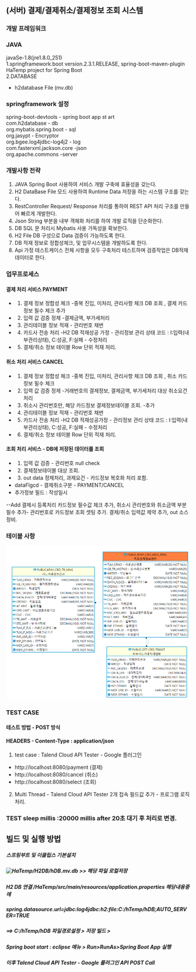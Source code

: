 ## (서버) 결제/결제취소/결제정보 조회 시스템
### 개발 프레임워크  
### JAVA  
 javaSe-1.8(jre1.8.0_251)   
1.springframework.boot version.2.3.1.RELEASE, spring-boot-maven-plugin  
 HaTemp project for Spring Boot  
2.DATABASE  
- h2database File (mv.db)  

###  springframework 설정  
spring-boot-devtools - spring boot app st art  
com.h2database - db  
org.mybatis.spring.boot - sql  
org.jasypt - Encryptor  
org.bgee.log4jdbc-log4j2 - log  
com.fasterxml.jackson.core -json   
org.apache.commons -server   

### 개발사항 전략
1. JAVA Spring Boot 사용하여 서비스 개발 구축에 효율성을 갖는다.  
2. H2 DataBase File 모드 사용하여 Runtime Data 저장을 하는 시스템 구조를 갖는다.  
3. RestController Request/ Response 처리를 통하여 REST API 처리 구조를 만들어 빠르게 개발한다.  
4. Json String 부분을 내부 객체화 처리를 하여 개발 로직을 단순화한다.
5. DB SQL 문 처리시 Mybatis 사용 가독성을 확보한다.  
6. H2 File DB 구성으로 Data 검증이 가능하도록 한다.  
7. DB 적재 정보로 정합성체크, 및 업무시스템을 개발하도록 한다.  
8. Api 가정 테스트케이스 전체 사항을 모두 구축처리 테스트하며 검증작업은 DB적재 데이터로 한다.  

### 업무프로세스
#### 결제 처리 서비스 PAYMENT
 * 1. 결제 정보 정합성 체크 -중복 진입, 미처리, 관리사항 체크 DB 조회 , 결제 카드정보 필수 체크 추가
 * 2. 입력 값 검증 정제 -결제금액, 부가세처리
 * 3. 관리테이블 정보 적재 - 관리번호 채번
 * 4. 카드사 전송 처리 -H2 DB 적재성공 가정 - 관리정보  관리 상태 코드 : I:입력(내부관리상태), C:성공, F:실패  - 수정처리
 * 5. 결제/취소 정보 테이블 Row 단위 적재 처리.

#### 취소 처리 서비스 CANCEL
 * 1. 결제 정보 정합성 체크 -중복 진입, 미처리, 관리사항 체크 DB 조회 , 취소 카드정보 필수 체크
 * 2. 입력 값 검증 정제 -거래번호의 결제정보, 결제금액, 부가세처리 대상 취소요건 처리
 * 3. 취소시 관리번호만,  해당 카드정보 결제정보테이블 조회. -추가
 * 4. 관리테이블 정보 적재 - 관리번호 채번
 * 5. 카드사 전송 처리 -H2 DB 적재성공가정 - 관리정보  관리 상태 코드 : I:입력(내부관리상태), C:성공, F:실패  - 수정처리
 * 6. 결제/취소 정보 테이블 Row 단위 적재 처리.
#### 조회 처리 서비스 - DB에 저장된 데이터를 조회
 * 1. 입력 값 검증 - 관리번호 null check
 * 2. 결제정보테이블 대상 조회.
 * 3. out data 정제처리,  과제요건 - 카드정보 복호화 처리 포함.
 *  dataFlgcd - 결제취소구분 - PAYMENT/CANCEL
 *  추가정보 필드 : 작성일시
  
  
--Add
결제시 등록처리 카드정보 필수값 체크 추가, 취소시 관리번호와 취소금액 부분 필수 추가- 관리번호로 카드정보 조회 셋팅 추가.
결제/취소 입력값 제약 추가, out 소스정비. 
  
    
      
  
### 테이블 사항
![table](https://github.com/habotman/hTemp/blob/master/HaTemp/Doc/hpayH2_DA.png)




### TEST CASE  

#### 테스트 방법 - POST 방식  
#### HEADERS - Content-Type : application/json 
1. test case : Talend Cloud API Tester - Google 플러그인  
 - http://localhost:8080/payment (결제)  
 - http://localhost:8080/cancel (취소)  
 - http://localhost:8080/select (조회)  
2. Multi Thread  -  Talend Cloud API Tester 2개 접속 필드값 추가 - 프로그램 로직 처리.  
### TEST sleep millis :20000 millis after 20초 대기 후 처리로 변경.

## 빌드 및 실행 방법 
##### 스프링부트 및 이클립스 기본설치
##### ![HaTemp/H2DB/hDB.mv.db](https://github.com/habotman/hTemp/blob/master/HaTemp/H2DB/hDB.mv.db)  >> 해당 파일 로컬저장
##### H2 DB 연결 /HaTemp/src/main/resources/application.properties  해당내용중에 
##### spring.datasource.url=jdbc:log4jdbc:h2:file:C:/hTemp/hDB;AUTO_SERVER=TRUE  
##### ==> C:/hTemp/hDB 파일경로설정 > 저장 빌드 >
##### Spring boot start : eclipse 메뉴 > Run>RunAs>Spring Boot App 실행
##### 이후 Talend Cloud API Tester - Google 플러그인 API POST Call


  

  

